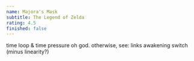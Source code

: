 ```yaml
---
name: Majora's Mask
subtitle: The Legend of Zelda
rating: 4.5
finished: false
---
```


time loop & time pressure oh god. otherwise, see: links awakening switch (minus linearity?)

